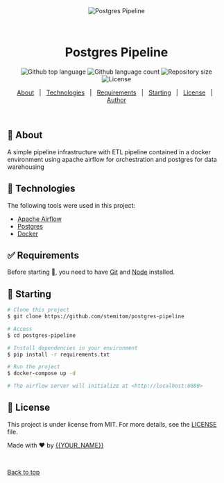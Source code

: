 <div align="center" id="top"> 
  <img src="./.github/app.gif" alt="Postgres Pipeline" />

  &#xa0;

  <!-- <a href="https://postgrespipeline.netlify.app">Demo</a> -->
</div>

<h1 align="center">Postgres Pipeline</h1>

<p align="center">
  <img alt="Github top language" src="https://img.shields.io/github/languages/top/stemitom/postgres-pipeline?color=56BEB8">

  <img alt="Github language count" src="https://img.shields.io/github/languages/count/stemitom/postgres-pipeline?color=56BEB8">

  <img alt="Repository size" src="https://img.shields.io/github/repo-size/stemitom/postgres-pipeline?color=56BEB8">

  <img alt="License" src="https://img.shields.io/github/license/stemitom/postgres-pipeline?color=56BEB8">

  <!-- <img alt="Github issues" src="https://img.shields.io/github/issues/{{YOUR_GITHUB_USERNAME}}/postgres-pipeline?color=56BEB8" /> -->

  <!-- <img alt="Github forks" src="https://img.shields.io/github/forks/{{YOUR_GITHUB_USERNAME}}/postgres-pipeline?color=56BEB8" /> -->

  <!-- <img alt="Github stars" src="https://img.shields.io/github/stars/{{YOUR_GITHUB_USERNAME}}/postgres-pipeline?color=56BEB8" /> -->
</p>

<!-- Status -->

<!-- <h4 align="center"> 
	🚧  Postgres Pipeline 🚀 Under construction...  🚧
</h4> 

<hr> -->

<p align="center">
  <a href="#dart-about">About</a> &#xa0; | &#xa0; 
  <a href="#rocket-technologies">Technologies</a> &#xa0; | &#xa0;
  <a href="#white_check_mark-requirements">Requirements</a> &#xa0; | &#xa0;
  <a href="#checkered_flag-starting">Starting</a> &#xa0; | &#xa0;
  <a href="#memo-license">License</a> &#xa0; | &#xa0;
  <a href="https://github.com/{{YOUR_GITHUB_USERNAME}}" target="_blank">Author</a>
</p>

<br>

## :dart: About ##

A simple pipeline infrastructure with ETL pipeline contained in a docker environment using apache airflow for orchestration and postgres for data warehousing

## :rocket: Technologies ##

The following tools were used in this project:

- [Apache Airflow](https://airflow.apache.org/)
- [Postgres](https://www.postgresql.org/)
- [Docker](https://docs.docker.com/compose/)

## :white_check_mark: Requirements ##

Before starting :checkered_flag:, you need to have [Git](https://git-scm.com) and [Node](https://nodejs.org/en/) installed.

## :checkered_flag: Starting ##

```bash
# Clone this project
$ git clone https://github.com/stemitom/postgres-pipeline

# Access
$ cd postgres-pipeline

# Install dependencies in your environment
$ pip install -r requirements.txt

# Run the project
$ docker-compose up -d

# The airflow server will initialize at <http://localhost:8080>
```

## :memo: License ##

This project is under license from MIT. For more details, see the [LICENSE](LICENSE.md) file.


Made with :heart: by <a href="https://github.com/stemitom" target="_blank">{{YOUR_NAME}}</a>

&#xa0;

<a href="#top">Back to top</a>

